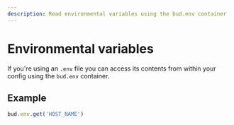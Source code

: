```yaml
---
description: Read environmental variables using the bud.env container
---
```


# Environmental variables

If you're using an `.env` file you can access its contents from within your config using the `bud.env` container.

## Example

```js
bud.env.get('HOST_NAME')
```
